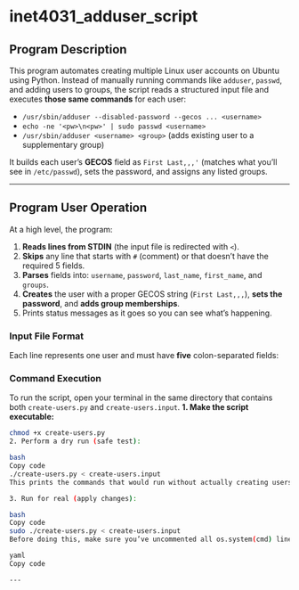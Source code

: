 # inet4031_adduser_script

## Program Description
This program automates creating multiple Linux user accounts on Ubuntu using Python. Instead of manually running commands like `adduser`, `passwd`, and adding users to groups, the script reads a structured input file and executes **those same commands** for each user:

- `/usr/sbin/adduser --disabled-password --gecos ... <username>`
- `echo -ne '<pw>\n<pw>' | sudo passwd <username>`
- `/usr/sbin/adduser <username> <group>` (adds existing user to a supplementary group)

It builds each user’s **GECOS** field as `First Last,,,'` (matches what you’ll see in `/etc/passwd`), sets the password, and assigns any listed groups.

---

## Program User Operation
At a high level, the program:

1. **Reads lines from STDIN** (the input file is redirected with `<`).
2. **Skips** any line that starts with `#` (comment) or that doesn’t have the required 5 fields.
3. **Parses** fields into: `username`, `password`, `last_name`, `first_name`, and `groups`.
4. **Creates** the user with a proper GECOS string (`First Last,,,`), **sets the password**, and **adds group memberships**.
5. Prints status messages as it goes so you can see what’s happening.

### Input File Format
Each line represents one user and must have **five** colon-separated fields:

### Command Execution
To run the script, open your terminal in the same directory that contains both `create-users.py` and `create-users.input`.
**1. Make the script executable:**
```bash
chmod +x create-users.py
2. Perform a dry run (safe test):

bash
Copy code
./create-users.py < create-users.input
This prints the commands that would run without actually creating users.

3. Run for real (apply changes):

bash
Copy code
sudo ./create-users.py < create-users.input
Before doing this, make sure you’ve uncommented all os.system(cmd) lines in the script so it can actually execute the user and group creation commands.

yaml
Copy code

---



